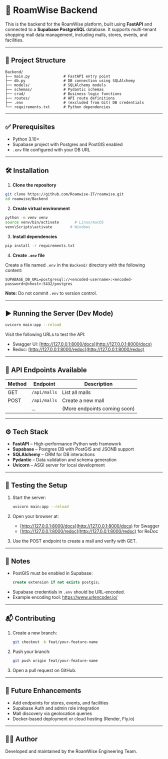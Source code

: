 # 🚀 RoamWise Backend

This is the backend for the RoamWise platform, built using **FastAPI** and connected to a **Supabase PostgreSQL** database. It supports multi-tenant shopping mall data management, including malls, stores, events, and facilities.

---

## 📁 Project Structure

```
Backend/
├── main.py               # FastAPI entry point
├── db.py                 # DB connection using SQLAlchemy
├── models/               # SQLAlchemy models
├── schemas/              # Pydantic schemas
├── crud/                 # Business logic functions
├── routes/               # API route definitions
├── .env                  # (excluded from Git) DB credentials
└── requirements.txt      # Python dependencies
```

---

## ✅ Prerequisites

- Python 3.10+
- Supabase project with Postgres and PostGIS enabled
- `.env` file configured with your DB URL

---

## 🛠️ Installation

1. **Clone the repository**

```bash
git clone https://github.com/Roamwise-IT/roamwise.git
cd roamwise/Backend
```

2. **Create virtual environment**

```bash
python -m venv venv
source venv/bin/activate       # Linux/macOS
venv\Scripts\activate        # Windows
```

3. **Install dependencies**

```bash
pip install -r requirements.txt
```

4. **Create `.env` file**

Create a file named `.env` in the `Backend/` directory with the following content:

```env
SUPABASE_DB_URL=postgresql://<encoded-username>:<encoded-password>@<host>:5432/postgres
```

**Note:** Do not commit `.env` to version control.

---

## ▶️ Running the Server (Dev Mode)

```bash
uvicorn main:app --reload
```

Visit the following URLs to test the API:

- Swagger UI: [http://127.0.0.1:8000/docs](http://127.0.0.1:8000/docs)
- Redoc: [http://127.0.0.1:8000/redoc](http://127.0.0.1:8000/redoc)

---

## 🔄 API Endpoints Available

| Method | Endpoint       | Description                  |
|--------|----------------|------------------------------|
| GET    | `/api/malls`   | List all malls               |
| POST   | `/api/malls`   | Create a new mall            |
|        | ...            | (More endpoints coming soon) |

---

## ⚙️ Tech Stack

- **FastAPI** – High-performance Python web framework
- **Supabase** – Postgres DB with PostGIS and JSONB support
- **SQLAlchemy** – ORM for DB interactions
- **Pydantic** – Data validation and schema generation
- **Uvicorn** – ASGI server for local development

---

## 🧪 Testing the Setup

1. Start the server:
   ```bash
   uvicorn main:app --reload
   ```

2. Open your browser at:
   - [http://127.0.0.1:8000/docs](http://127.0.0.1:8000/docs) for Swagger
   - [http://127.0.0.1:8000/redoc](http://127.0.0.1:8000/redoc) for ReDoc

3. Use the POST endpoint to create a mall and verify with GET.

---

## 📌 Notes

- PostGIS must be enabled in Supabase:
  ```sql
  create extension if not exists postgis;
  ```
- Supabase credentials in `.env` should be URL-encoded.
- Example encoding tool: https://www.urlencoder.io/

---

## 📬 Contributing

1. Create a new branch:
   ```bash
   git checkout -b feat/your-feature-name
   ```
2. Push your branch:
   ```bash
   git push origin feat/your-feature-name
   ```
3. Open a pull request on GitHub.

---

## 🧠 Future Enhancements

- Add endpoints for stores, events, and facilities
- Supabase Auth and admin role integration
- Mall discovery via geolocation queries
- Docker-based deployment or cloud hosting (Render, Fly.io)

---

## 👨‍💻 Author

Developed and maintained by the RoamWise Engineering Team.
